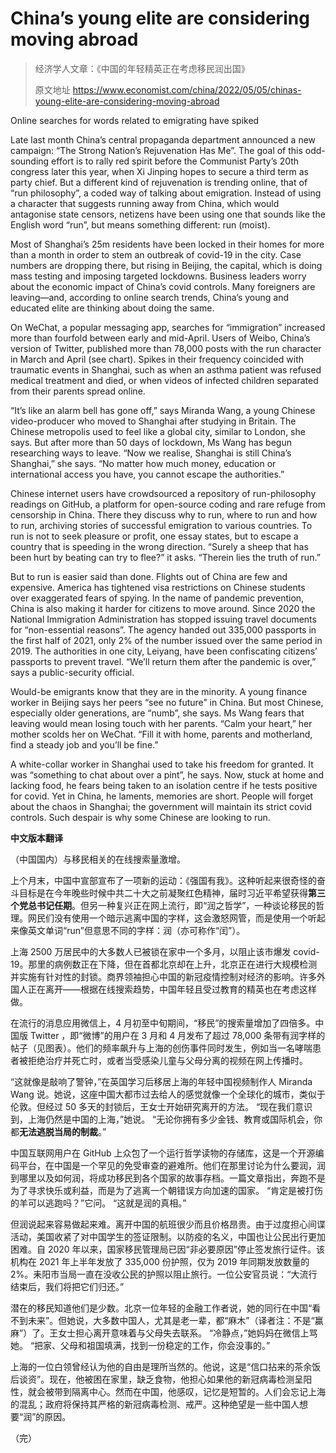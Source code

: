 # China’s young elite are considering moving abroad

> 经济学人文章：《中国的年轻精英正在考虑移民润出国》
>
> 原文地址 <https://www.economist.com/china/2022/05/05/chinas-young-elite-are-considering-moving-abroad>

Online searches for words related to emigrating have spiked

Late last month China’s central propaganda department announced a new campaign:
“The Strong Nation’s Rejuvenation Has Me”. The goal of this odd-sounding effort
is to rally red spirit before the Communist Party’s 20th congress later this
year, when Xi Jinping hopes to secure a third term as party chief. But a
different kind of rejuvenation is trending online, that of “run philosophy”, a
coded way of talking about emigration. Instead of using a character that
suggests running away from China, which would antagonise state censors, netizens
have been using one that sounds like the English word “run”, but means something
different: run (moist).

Most of Shanghai’s 25m residents have been locked in their homes for more than a
month in order to stem an outbreak of covid-19 in the city. Case numbers are
dropping there, but rising in Beijing, the capital, which is doing mass testing
and imposing targeted lockdowns. Business leaders worry about the economic
impact of China’s covid controls. Many foreigners are leaving—and, according to
online search trends, China’s young and educated elite are thinking about doing
the same.

On WeChat, a popular messaging app, searches for “immigration” increased more
than fourfold between early and mid-April. Users of Weibo, China’s version of
Twitter, published more than 78,000 posts with the run character in March and
April (see chart). Spikes in their frequency coincided with traumatic events in
Shanghai, such as when an asthma patient was refused medical treatment and died,
or when videos of infected children separated from their parents spread online.

“It’s like an alarm bell has gone off,” says Miranda Wang, a young Chinese
video-producer who moved to Shanghai after studying in Britain. The Chinese
metropolis used to feel like a global city, similar to London, she says. But
after more than 50 days of lockdown, Ms Wang has begun researching ways to
leave. “Now we realise, Shanghai is still China’s Shanghai,” she says. “No
matter how much money, education or international access you have, you cannot
escape the authorities.”

Chinese internet users have crowdsourced a repository of run-philosophy readings
on GitHub, a platform for open-source coding and rare refuge from censorship in
China. There they discuss why to run, where to run and how to run, archiving
stories of successful emigration to various countries. To run is not to seek
pleasure or profit, one essay states, but to escape a country that is speeding
in the wrong direction. “Surely a sheep that has been hurt by beating can try to
flee?” it asks. “Therein lies the truth of run.”

But to run is easier said than done. Flights out of China are few and expensive.
America has tightened visa restrictions on Chinese students over exaggerated
fears of spying. In the name of pandemic prevention, China is also making it
harder for citizens to move around. Since 2020 the National Immigration
Administration has stopped issuing travel documents for “non-essential reasons”.
The agency handed out 335,000 passports in the first half of 2021, only 2% of
the number issued over the same period in 2019. The authorities in one city,
Leiyang, have been confiscating citizens’ passports to prevent travel. “We’ll
return them after the pandemic is over,” says a public-security official.

Would-be emigrants know that they are in the minority. A young finance worker in
Beijing says her peers “see no future” in China. But most Chinese, especially
older generations, are “numb”, she says. Ms Wang fears that leaving would mean
losing touch with her parents. “Calm your heart,” her mother scolds her on
WeChat. “Fill it with home, parents and motherland, find a steady job and you’ll
be fine.”

A white-collar worker in Shanghai used to take his freedom for granted. It was
“something to chat about over a pint”, he says. Now, stuck at home and lacking
food, he fears being taken to an isolation centre if he tests positive for
covid. Yet in China, he laments, memories are short. People will forget about
the chaos in Shanghai; the government will maintain its strict covid controls.
Such despair is why some Chinese are looking to run.

**中文版本翻译**

（中国国内）与移民相关的在线搜索量激增。

上个月末，中国中宣部宣布了一项新的运动：《强国有我》。这种听起来很奇怪的奋斗目标是在今年晚些时候中共二十大之前凝聚红色精神，届时习近平希望获得**第三个党总书记任期**。但另一种复兴正在网上流行，即“润之哲学”，一种谈论移民的哲理。网民们没有使用一个暗示逃离中国的字样，这会激怒网管，而是使用一个听起来像英文单词“run”但意思不同的字样：润（亦可称作“闰”）。

上海 2500 万居民中的大多数人已被锁在家中一个多月，以阻止该市爆发 covid-19。那里的病例数正在下降，但在首都北京却在上升，北京正在进行大规模检测并实施有针对性的封锁。商界领袖担心中国的新冠疫情控制对经济的影响。许多外国人正在离开——根据在线搜索趋势，中国年轻且受过教育的精英也在考虑这样做。

在流行的消息应用微信上，4 月初至中旬期间，“移民”的搜索量增加了四倍多。中国版 Twitter ，即“微博”的用户在 3 月和 4 月发布了超过 78,000 条带有润字样的帖子（见图表）。他们的频率飙升与上海的创伤事件同时发生，例如当一名哮喘患者被拒绝治疗并死亡时，或者当受感染儿童与父母分离的视频在网上传播时。

“这就像是敲响了警钟，”在英国学习后移居上海的年轻中国视频制作人 Miranda Wang 说。她说，这座中国大都市过去给人的感觉就像一个全球化的城市，类似于伦敦。但经过 50 多天的封锁后，王女士开始研究离开的方法。 “现在我们意识到，上海仍然是中国的上海，”她说。 “无论你拥有多少金钱、教育或国际机会，你都**无法逃脱当局的制裁**。”

中国互联网用户在 GitHub 上众包了一个运行哲学读物的存储库，这是一个开源编码平台，在中国是一个罕见的免受审查的避难所。他们在那里讨论为什么要润，润到哪里以及如何润，将成功移民到各个国家的故事存档。一篇文章指出，奔跑不是为了寻求快乐或利益，而是为了逃离一个朝错误方向加速的国家。 “肯定是被打伤的羊可以逃跑吗？”它问。 “这就是润的真相。”

但润说起来容易做起来难。离开中国的航班很少而且价格昂贵。由于过度担心间谍活动，美国收紧了对中国学生的签证限制。以防疫的名义，中国也让公民出行更加困难。自 2020 年以来，国家移民管理局已因“非必要原因”停止签发旅行证件。该机构在 2021 年上半年发放了 335,000 份护照，仅为 2019 年同期发放数量的 2%。耒阳市当局一直在没收公民的护照以阻止旅行。一位公安官员说：“大流行结束后，我们将把它们归还。”

潜在的移民知道他们是少数。北京一位年轻的金融工作者说，她的同行在中国“看不到未来”。但她说，大多数中国人，尤其是老一辈，都“麻木”（译者注：不是“赢麻”）了。王女士担心离开意味着与父母失去联系。 “冷静点，”她妈妈在微信上骂她。 “把家、父母和祖国填满，找到一份稳定的工作，你会没事的。”

上海的一位白领曾经认为他的自由是理所当然的。他说，这是“信口拈来的茶余饭后谈资”。现在，他被困在家里，缺乏食物，他担心如果他的新冠病毒检测呈阳性，就会被带到隔离中心。然而在中国，他感叹，记忆是短暂的。人们会忘记上海的混乱；政府将保持其严格的新冠病毒检测、戒严。这种绝望是一些中国人想要“润”的原因。

（完）
